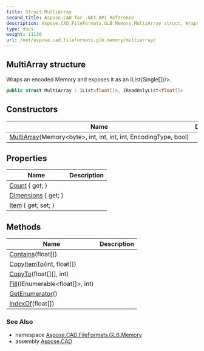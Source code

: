 ```yaml
---
title: Struct MultiArray
second_title: Aspose.CAD for .NET API Reference
description: Aspose.CAD.FileFormats.GLB.Memory.MultiArray struct. Wraps an encoded Memory and exposes it as an IListSingle/
type: docs
weight: 11130
url: /net/aspose.cad.fileformats.glb.memory/multiarray/
---
```

## MultiArray structure

Wraps an encoded Memory and exposes it as an IList{Single[]}/&gt;.

```csharp
public struct MultiArray : IList<float[]>, IReadOnlyList<float[]>
```

## Constructors

| Name | Description |
| --- | --- |
| [MultiArray](multiarray/)(Memory&lt;byte&gt;, int, int, int, int, EncodingType, bool) |  |

## Properties

| Name | Description |
| --- | --- |
| [Count](../../aspose.cad.fileformats.glb.memory/multiarray/count/) { get; } |  |
| [Dimensions](../../aspose.cad.fileformats.glb.memory/multiarray/dimensions/) { get; } |  |
| [Item](../../aspose.cad.fileformats.glb.memory/multiarray/item/) { get; set; } |  |

## Methods

| Name | Description |
| --- | --- |
| [Contains](../../aspose.cad.fileformats.glb.memory/multiarray/contains/)(float[]) |  |
| [CopyItemTo](../../aspose.cad.fileformats.glb.memory/multiarray/copyitemto/)(int, float[]) |  |
| [CopyTo](../../aspose.cad.fileformats.glb.memory/multiarray/copyto/)(float[][], int) |  |
| [Fill](../../aspose.cad.fileformats.glb.memory/multiarray/fill/)(IEnumerable&lt;float[]&gt;, int) |  |
| [GetEnumerator](../../aspose.cad.fileformats.glb.memory/multiarray/getenumerator/)() |  |
| [IndexOf](../../aspose.cad.fileformats.glb.memory/multiarray/indexof/)(float[]) |  |

### See Also

* namespace [Aspose.CAD.FileFormats.GLB.Memory](../../aspose.cad.fileformats.glb.memory/)
* assembly [Aspose.CAD](../../)



